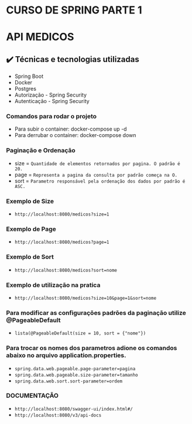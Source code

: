 # CURSO DE SPRING PARTE 1

# API MEDICOS 

## ✔️ Técnicas e tecnologias utilizadas

- Spring Boot
- Docker
- Postgres
- Autorização - Spring Security
- Autenticação - Spring Security

### Comandos para rodar o projeto
- Para subir o container: docker-compose up -d
- Para derrubar o container: docker-compose down

### Paginação e Ordenação
- size = `Quantidade de elementos retornados por pagina. O padrão é 20.`
- page = `Representa a pagina da consulta por padrão começa na O.`
- sort = `Parametro responsável pela ordenação dos dados por padrão é ASC.`

### Exemplo de Size
- `http://localhost:8080/medicos?size=1`

### Exemplo de Page
- `http://localhost:8080/medicos?page=1`

### Exemplo de Sort
- `http://localhost:8080/medicos?sort=nome`

### Exemplo de utilização na pratica
- `http://localhost:8080/medicos?size=10&page=1&sort=nome`

### Para modificar as configurações padrões da paginação utilize @PageableDefault
- `lista(@PageableDefault(size = 10, sort = {"nome"})`

### Para trocar os nomes dos parametros adione os comandos abaixo no arquivo application.properties.
- `spring.data.web.pageable.page-parameter=pagina`
- `spring.data.web.pageable.size-parameter=tamanho`
- `spring.data.web.sort.sort-parameter=ordem`


### DOCUMENTAÇÃO

- `http://localhost:8080/swagger-ui/index.html#/`
- `http://localhost:8080/v3/api-docs`
